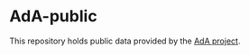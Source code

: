 # AdA-public

This repository holds public data provided by the [AdA project](http://www.ada.cinepoetics.fu-berlin.de/).